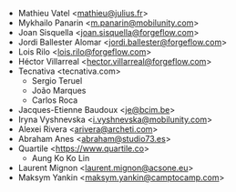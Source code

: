 - Mathieu Vatel \<<mathieu@julius.fr>\>
- Mykhailo Panarin \<<m.panarin@mobilunity.com>\>
- Joan Sisquella \<<joan.sisquella@forgeflow.com>\>
- Jordi Ballester Alomar \<<jordi.ballester@forgeflow.com>\>
- Lois Rilo \<<lois.rilo@forgeflow.com>\>
- Héctor Villarreal \<<hector.villarreal@forgeflow.com>\>
- Tecnativa \<tecnativa.com\>
  - Sergio Teruel
  - João Marques
  - Carlos Roca
- Jacques-Etienne Baudoux \<<je@bcim.be>\>
- Iryna Vyshnevska \<<i.vyshnevska@mobilunity.com>\>
- Alexei Rivera \<<arivera@archeti.com>\>
- Abraham Anes \<<abraham@studio73.es>\>
- Quartile \<<https://www.quartile.co>\>
  - Aung Ko Ko Lin
- Laurent Mignon \<<laurent.mignon@acsone.eu>\>
- Maksym Yankin \<<maksym.yankin@camptocamp.com>\>

